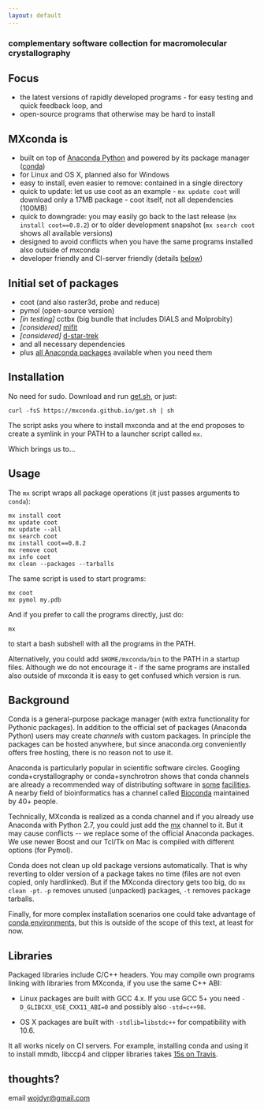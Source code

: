 ```yaml
---
layout: default
---
```


### complementary software collection for macromolecular crystallography

## Focus

- the latest versions of rapidly developed programs - for easy testing
  and quick feedback loop, and
- open-source programs that otherwise may be hard to install

## MXconda is

- built on top of [Anaconda Python](https://www.continuum.io/anaconda)
  and powered by its package manager
  ([conda](http://conda.pydata.org/docs/))
- for Linux and OS X, planned also for Windows
- easy to install, even easier to remove: contained in a single directory
- quick to update: let us use coot as an example - `mx update coot`
  will download only a 17MB package - coot itself, not all dependencies (100MB)
- quick to downgrade: you may easily go back to the last release
  (`mx install coot==0.8.2`) or to older development snapshot
  (`mx search coot` shows all available versions)
- designed to avoid conflicts when you have the same programs
  installed also outside of mxconda
- developer friendly and CI-server friendly (details [below](#libraries))

## Initial set of packages

 - coot (and also raster3d, probe and reduce)
 - pymol (open-source version)
 - *[in testing]* cctbx (big bundle that includes DIALS and Molprobity)
 - *[considered]* [mifit](https://github.com/mifit/mifit)
 - *[considered]* [d-star-trek](https://github.com/tlhrigaku/d-star-trek)
 - and all necessary dependencies
 - plus [all Anaconda packages](http://docs.continuum.io/anaconda/pkg-docs)
   available when you need them


## Installation

No need for sudo.
Download and run [get.sh](https://mxconda.github.io/git.sh),
or just:

    curl -fsS https://mxconda.github.io/get.sh | sh

The script asks you where to install mxconda and at the end
proposes to create a symlink in your PATH to a launcher script called `mx`.

Which brings us to...

## Usage

The `mx` script wraps all package operations (it just passes arguments to `conda`):

    mx install coot
    mx update coot
    mx update --all
    mx search coot
    mx install coot==0.8.2
    mx remove coot
    mx info coot
    mx clean --packages --tarballs

The same script is used to start programs:

    mx coot
    mx pymol my.pdb

And if you prefer to call the programs directly, just do:

    mx

to start a bash subshell with all the programs in the PATH.

Alternatively, you could add `$HOME/mxconda/bin` to the PATH
in a startup files. Although we do not encourage it -
if the same programs are installed also outside of mxconda
it is easy to get confused which version is run.

## Background

Conda is a general-purpose package manager (with extra functionality
for Pythonic packages). In addition to the official set of packages
(Anaconda Python) users may create _channels_ with custom packages.
In principle the packages can be hosted anywhere, but since anaconda.org
conveniently offers free hosting, there is no reason not to use it.

Anaconda is particularly popular in scientific software circles.
Googling conda+crystallography or conda+synchrotron shows that conda
channels are already a recommended way of distributing software
in [some](http://www.chess.cornell.edu/software/anaconda/index.htm)
[facilities](https://nsls-ii.github.io/conda.html).
A nearby field of bioinformatics has a channel called
[Bioconda](https://bioconda.github.io/) maintained by 40+ people.

Technically, MXconda is realized as a conda channel and
if you already use Anaconda with Python 2.7, you could just
add the [mx](https://conda.anaconda.org/mx) channel to it.
But it may cause conflicts -- we replace some of the official
Anaconda packages. We use newer Boost and our Tcl/Tk on Mac is
compiled with different options (for Pymol).

Conda does not clean up old package versions automatically.
That is why reverting to older version of a package takes no time
(files are not even copied, only hardlinked).
But if the MXconda directory gets too big, do `mx clean -pt`.
`-p` removes unused (unpacked) packages, `-t` removes package tarballs.

Finally, for more complex installation scenarios one could take advantage of
[conda environments](http://conda.pydata.org/docs/using/envs.html),
but this is outside of the scope of this text, at least for now.

## Libraries

Packaged libraries include C/C++ headers. You may compile own programs
linking with libraries from MXconda, if you use the same C++ ABI:

- Linux packages are built with GCC 4.x. If you use GCC 5+ you need
  `-D_GLIBCXX_USE_CXX11_ABI=0` and possibly also `-std=c++98`.

- OS X packages are built with `-stdlib=libstdc++` for compatibility with 10.6.

It all works nicely on CI servers. For example,
installing conda and using it to install mmdb, libccp4 and clipper libraries takes
[15s on Travis](https://travis-ci.org/ccp4/dimple/builds/111474656#L130).


## thoughts?

email wojdyr@gmail.com

